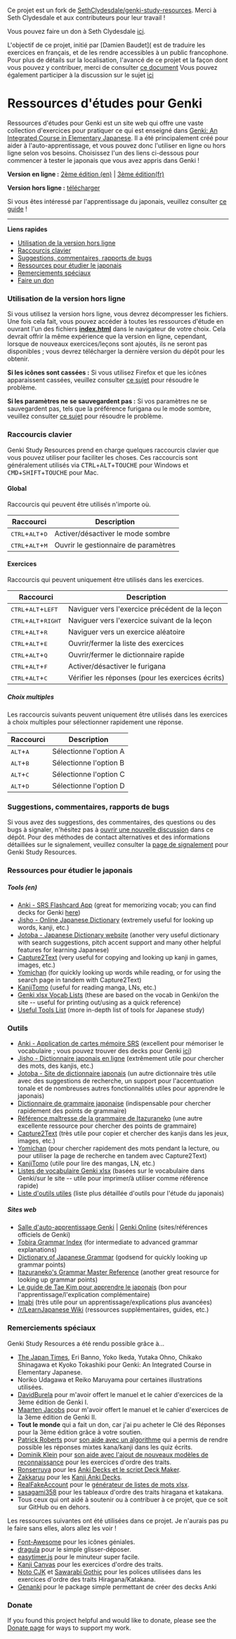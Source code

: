 ﻿Ce projet est un fork de [SethClydesdale/genki-study-resources](https://sethclydesdale.github.io/genki-study-resources/). Merci à Seth Clydesdale et aux contributeurs pour leur travail !

Vous pouvez faire un don à Seth Clydesdale [ici](https://sethclydesdale.github.io/genki-study-resources/donate/).

L'objectif de ce projet, initié par [Damien Baudet]( est de traduire les exercices en français, et de les rendre accessibles à un public francophone. Pour plus de détails sur la localisation, l'avancé de ce projet et la façon dont vous pouvez y contribuer, merci de consulter [ce document](TRANSLATION_FR.md) Vous pouvez également participer à la discussion sur le sujet [ici](https://github.com/SethClydesdale/genki-study-resources/discussions/160)

# Ressources d'études pour Genki
Ressources d'études pour Genki est un site web qui offre une vaste collection d'exercices pour pratiquer ce qui est enseigné dans [Genki: An Integrated Course in Elementary Japanese](http://genki.japantimes.co.jp/index_en). Il a été principalement créé pour aider à l'auto-apprentissage, et vous pouvez donc l'utiliser en ligne ou hors ligne selon vos besoins. Choisissez l'un des liens ci-dessous pour commencer à tester le japonais que vous avez appris dans Genki !

**Version en ligne :** [2ème édition (en)](https://sethclydesdale.github.io/genki-study-resources/) | [3ème édition(fr)](https://brice.github.io/genki-study-resources-fr/lessons-3rd/)

**Version hors ligne :** [télécharger](https://github.com/SethClydesdale/genki-study-resources/archive/master.zip)

Si vous êtes intéressé par l'apprentissage du japonais, veuillez consulter [ce guide](https://sethclydesdale.github.io/genki-study-resources/help/japanese-guide/) !

-----

**Liens rapides**
- [Utilisation de la version hors ligne](#using-the-offline-version)
- [Raccourcis clavier](#keyboard-shortcuts)
- [Suggestions, commentaires, rapports de bugs](#suggestions-feedback-bug-reports)
- [Ressources pour étudier le japonais](#resources-for-studying-japanese)
- [Remerciements spéciaux](#special-thanks)
- [Faire un don](#donate)

### Utilisation de la version hors ligne
Si vous utilisez la version hors ligne, vous devrez décompresser les fichiers. Une fois cela fait, vous pouvez accéder à toutes les ressources d'étude en ouvrant l'un des fichiers [**index.html**](https://i62.servimg.com/u/f62/18/21/41/30/captur11.png) dans le navigateur de votre choix. Cela devrait offrir la même expérience que la version en ligne, cependant, lorsque de nouveaux exercices/leçons sont ajoutés, ils ne seront pas disponibles ; vous devrez télécharger la dernière version du dépôt pour les obtenir.

**Si les icônes sont cassées :** Si vous utilisez Firefox et que les icônes apparaissent cassées, veuillez consulter [ce sujet](https://sethclydesdale.github.io/genki-study-resources/help/broken-icons/) pour résoudre le problème.

**Si les paramètres ne se sauvegardent pas :** Si vos paramètres ne se sauvegardent pas, tels que la préférence furigana ou le mode sombre, veuillez consulter [ce sujet](https://sethclydesdale.github.io/genki-study-resources/help/stuck-loading/) pour résoudre le problème.

### Raccourcis clavier
Genki Study Resources prend en charge quelques raccourcis clavier que vous pouvez utiliser pour faciliter les choses. Ces raccourcis sont généralement utilisés via <kbd>CTRL</kbd>+<kbd>ALT</kbd>+<kbd>TOUCHE</kbd> pour Windows et <kbd>CMD</kbd>+<kbd>SHIFT</kbd>+<kbd>TOUCHE</kbd> pour Mac.

#### Global
Raccourcis qui peuvent être utilisés n'importe où.

| Raccourci | Description |
| -------- | ----------- |
| <kbd>CTRL</kbd>+<kbd>ALT</kbd>+<kbd>D</kbd> | Activer/désactiver le mode sombre |
| <kbd>CTRL</kbd>+<kbd>ALT</kbd>+<kbd>M</kbd> | Ouvrir le gestionnaire de paramètres |

#### Exercices
Raccourcis qui peuvent uniquement être utilisés dans les exercices.

| Raccourci | Description |
| -------- | ----------- |
| <kbd>CTRL</kbd>+<kbd>ALT</kbd>+<kbd>LEFT</kbd> | Naviguer vers l'exercice précédent de la leçon |
| <kbd>CTRL</kbd>+<kbd>ALT</kbd>+<kbd>RIGHT</kbd> | Naviguer vers l'exercice suivant de la leçon |
| <kbd>CTRL</kbd>+<kbd>ALT</kbd>+<kbd>R</kbd> | Naviguer vers un exercice aléatoire |
| <kbd>CTRL</kbd>+<kbd>ALT</kbd>+<kbd>E</kbd> | Ouvrir/fermer la liste des exercices |
| <kbd>CTRL</kbd>+<kbd>ALT</kbd>+<kbd>Q</kbd> | Ouvrir/fermer le dictionnaire rapide |
| <kbd>CTRL</kbd>+<kbd>ALT</kbd>+<kbd>F</kbd> | Activer/désactiver le furigana |
| <kbd>CTRL</kbd>+<kbd>ALT</kbd>+<kbd>C</kbd> | Vérifier les réponses (pour les exercices écrits) |

##### Choix multiples
Les raccourcis suivants peuvent uniquement être utilisés dans les exercices à choix multiples pour sélectionner rapidement une réponse.

| Raccourci | Description |
| -------- | ----------- |
| <kbd>ALT</kbd>+<kbd>A</kbd> | Sélectionne l'option A |
| <kbd>ALT</kbd>+<kbd>B</kbd> | Sélectionne l'option B |
| <kbd>ALT</kbd>+<kbd>C</kbd> | Sélectionne l'option C |
| <kbd>ALT</kbd>+<kbd>D</kbd> | Sélectionne l'option D |

### Suggestions, commentaires, rapports de bugs
Si vous avez des suggestions, des commentaires, des questions ou des bugs à signaler, n'hésitez pas à [ouvrir une nouvelle discussion](https://github.com/SethClydesdale/genki-study-resources/discussions) dans ce dépôt. Pour des méthodes de contact alternatives et des informations détaillées sur le signalement, veuillez consulter la [page de signalement](https://sethclydesdale.github.io/genki-study-resources/report/) pour Genki Study Resources.

### Ressources pour étudier le japonais

##### Tools (en)
- [Anki - SRS Flashcard App](https://apps.ankiweb.net/) (great for memorizing vocab; you can find decks for Genki [here](https://sethclydesdale.github.io/genki-study-resources/help/anki-decks/))
- [Jisho - Online Japanese Dictionary](http://jisho.org/) (extremely useful for looking up words, kanji, etc.)
- [Jotoba - Japanese Dictionary website](https://jotoba.de/) (another very useful dictionary with search suggestions, pitch accent support and many other helpful features for learning Japanese)
- [Capture2Text](http://capture2text.sourceforge.net/) (very useful for copying and looking up kanji in games, images, etc.)
- [Yomichan](https://foosoft.net/projects/yomichan/) (for quickly looking up words while reading, or for using the search page in tandem with Capture2Text)
- [KanjiTomo](https://www.kanjitomo.net/) (useful for reading manga, LNs, etc.)
- [Genki xlsx Vocab Lists](https://github.com/SethClydesdale/genki-study-resources/tree/master/resources/tools/wordlist_E-J) (these are based on the vocab in Genki/on the site -- useful for printing out/using as a quick reference)
- [Useful Tools List](https://sethclydesdale.github.io/genki-study-resources/help/japanese-guide/#tools) (more in-depth list of tools for Japanese study)

### Outils 

- [Anki - Application de cartes mémoire SRS](https://apps.ankiweb.net/) (excellent pour mémoriser le vocabulaire ; vous pouvez trouver des decks pour Genki [ici](https://sethclydesdale.github.io/genki-study-resources/help/anki-decks/))
- [Jisho - Dictionnaire japonais en ligne](http://jisho.org/) (extrêmement utile pour chercher des mots, des kanjis, etc.)
- [Jotoba - Site de dictionnaire japonais](https://jotoba.de/) (un autre dictionnaire très utile avec des suggestions de recherche, un support pour l'accentuation tonale et de nombreuses autres fonctionnalités utiles pour apprendre le japonais)
- [Dictionnaire de grammaire japonaise](https://core6000.neocities.org/dojg/) (indispensable pour chercher rapidement des points de grammaire)
- [Référence maîtresse de la grammaire de Itazuraneko](https://kenrick95.github.io/itazuraneko/grammar/masterreference) (une autre excellente ressource pour chercher des points de grammaire)
- [Capture2Text](http://capture2text.sourceforge.net/) (très utile pour copier et chercher des kanjis dans les jeux, images, etc.)
- [Yomichan](https://foosoft.net/projects/yomichan/) (pour chercher rapidement des mots pendant la lecture, ou pour utiliser la page de recherche en tandem avec Capture2Text)
- [KanjiTomo](https://www.kanjitomo.net/) (utile pour lire des mangas, LN, etc.)
- [Listes de vocabulaire Genki xlsx](https://github.com/SethClydesdale/genki-study-resources/tree/master/resources/tools/wordlist_E-J) (basées sur le vocabulaire dans Genki/sur le site -- utile pour imprimer/à utiliser comme référence rapide)
- [Liste d'outils utiles](https://sethclydesdale.github.io/genki-study-resources/help/japanese-guide/#tools) (liste plus détaillée d'outils pour l'étude du japonais)

##### Sites web
- [Salle d'auto-apprentissage Genki](https://genki3.japantimes.co.jp/en/student/) | [Genki Online](https://genki3.japantimes.co.jp/) (sites/références officiels de Genki)
- [Tobira Grammar Index](https://sethclydesdale.github.io/tobira-study-resources/lessons/appendix/grammar-index/) (for intermediate to advanced grammar explanations)
- [Dictionary of Japanese Grammar](https://core6000.neocities.org/dojg/) (godsend for quickly looking up grammar points)
- [Itazuraneko's Grammar Master Reference](https://kenrick95.github.io/itazuraneko/grammar/masterreference) (another great resource for looking up grammar points)
- [Le guide de Tae Kim pour apprendre le japonais](http://www.guidetojapanese.org/learn/) (bon pour l'apprentissage/l'explication complémentaire)
- [Imabi](http://www.imabi.net/) (très utile pour un apprentissage/explications plus avancées)
- [/r/LearnJapanese Wiki](https://www.reddit.com/r/LearnJapanese/wiki/index) (ressources supplémentaires, guides, etc.)

### Remerciements spéciaux
Genki Study Resources a été rendu possible grâce à...
- [The Japan Times](https://bookclub.japantimes.co.jp/en/), Eri Banno, Yoko Ikeda, Yutaka Ohno, Chikako Shinagawa et Kyoko Tokashiki pour Genki: An Integrated Course in Elementary Japanese.
- Noriko Udagawa et Reiko Maruyama pour certaines illustrations utilisées.
- [DavidBurela](https://github.com/DavidBurela) pour m'avoir offert le manuel et le cahier d'exercices de la 3ème édition de Genki I.
- [Maarten Jacobs](https://github.com/maartenJacobs) pour m'avoir offert le manuel et le cahier d'exercices de la 3ème édition de Genki II.
- **Tout le monde** qui a fait un don, car j'ai pu acheter le Clé des Réponses pour la 3ème édition grâce à votre soutien.
- [Patrick Roberts](https://github.com/patrickroberts) pour [son aide avec un algorithme](https://stackoverflow.com/a/59337819/12502093) qui a permis de rendre possible les réponses mixtes kana/kanji dans les quiz écrits.
- [Dominik Klein](https://github.com/asdfjkl) pour [son aide avec l'ajout de nouveaux modèles de reconnaissance](https://github.com/asdfjkl/kanjicanvas/issues/1) pour les exercices d'ordre des traits.
- [Ronserruya](https://github.com/Ronserruya) pour les [Anki Decks et le script Deck Maker](https://github.com/SethClydesdale/genki-study-resources/pull/89).
- [Zakkaruu](https://github.com/Zakkaruu) pour les [Kanji Anki Decks](https://github.com/SethClydesdale/genki-study-resources/issues/192).
- [RealFakeAccount](https://github.com/RealFakeAccount) pour le [générateur de listes de mots xlsx](https://github.com/SethClydesdale/genki-study-resources/pull/109).
- [sasagami358](http://sasagami358.blog.fc2.com/blog-entry-593.html) pour les tableaux d'ordre des traits hiragana et katakana.
- Tous ceux qui ont aidé à soutenir ou à contribuer à ce projet, que ce soit sur GitHub ou en dehors.

Les ressources suivantes ont été utilisées dans ce projet. Je n'aurais pas pu le faire sans elles, alors allez les voir !
- [Font-Awesome](https://github.com/FortAwesome/Font-Awesome) pour les icônes géniales.
- [dragula](https://github.com/bevacqua/dragula) pour le simple glisser-déposer.
- [easytimer.js](https://github.com/albert-gonzalez/easytimer.js) pour le minuteur super facile.
- [Kanji Canvas](https://github.com/asdfjkl/kanjicanvas) pour les exercices d'ordre des traits.
- [Noto CJK](https://www.google.com/get/noto/help/cjk/) et [Sawarabi Gothic](https://fonts.google.com/specimen/Sawarabi+Gothic) pour les polices utilisées dans les exercices d'ordre des traits Hiragana/Katakana.
- [Genanki](https://github.com/kerrickstaley/genanki) pour le package simple permettant de créer des decks Anki

### Donate
If you found this project helpful and would like to donate, please see the [Donate page](https://sethclydesdale.github.io/genki-study-resources/donate/) for ways to support my work.

